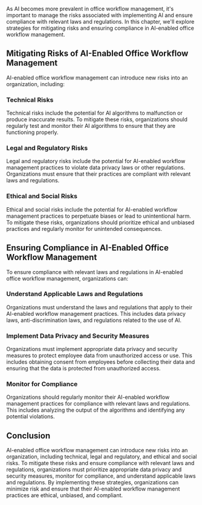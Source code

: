 
As AI becomes more prevalent in office workflow management, it's important to manage the risks associated with implementing AI and ensure compliance with relevant laws and regulations. In this chapter, we'll explore strategies for mitigating risks and ensuring compliance in AI-enabled office workflow management.

Mitigating Risks of AI-Enabled Office Workflow Management
---------------------------------------------------------

AI-enabled office workflow management can introduce new risks into an organization, including:

### Technical Risks

Technical risks include the potential for AI algorithms to malfunction or produce inaccurate results. To mitigate these risks, organizations should regularly test and monitor their AI algorithms to ensure that they are functioning properly.

### Legal and Regulatory Risks

Legal and regulatory risks include the potential for AI-enabled workflow management practices to violate data privacy laws or other regulations. Organizations must ensure that their practices are compliant with relevant laws and regulations.

### Ethical and Social Risks

Ethical and social risks include the potential for AI-enabled workflow management practices to perpetuate biases or lead to unintentional harm. To mitigate these risks, organizations should prioritize ethical and unbiased practices and regularly monitor for unintended consequences.

Ensuring Compliance in AI-Enabled Office Workflow Management
------------------------------------------------------------

To ensure compliance with relevant laws and regulations in AI-enabled office workflow management, organizations can:

### Understand Applicable Laws and Regulations

Organizations must understand the laws and regulations that apply to their AI-enabled workflow management practices. This includes data privacy laws, anti-discrimination laws, and regulations related to the use of AI.

### Implement Data Privacy and Security Measures

Organizations must implement appropriate data privacy and security measures to protect employee data from unauthorized access or use. This includes obtaining consent from employees before collecting their data and ensuring that the data is protected from unauthorized access.

### Monitor for Compliance

Organizations should regularly monitor their AI-enabled workflow management practices for compliance with relevant laws and regulations. This includes analyzing the output of the algorithms and identifying any potential violations.

Conclusion
----------

AI-enabled office workflow management can introduce new risks into an organization, including technical, legal and regulatory, and ethical and social risks. To mitigate these risks and ensure compliance with relevant laws and regulations, organizations must prioritize appropriate data privacy and security measures, monitor for compliance, and understand applicable laws and regulations. By implementing these strategies, organizations can minimize risk and ensure that their AI-enabled workflow management practices are ethical, unbiased, and compliant.
